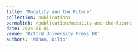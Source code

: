 ```yaml
---
title: 'Modality and the Future'
collection: publications
permalink: /publication/modality-and-the-future
date: 2024-01-01
venue: 'Oxford University Press UK'
authors: 'Ninan, Dilip'
---
```

